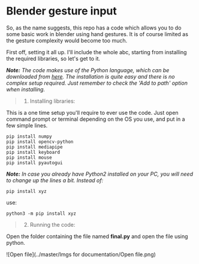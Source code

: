 # Blender gesture input

So, as the name suggests, this repo has a code which allows you to do some basic work in blender using hand gestures. It is of course limited as the gesture complexity would become too much.

First off, setting it all up. I'll include the whole abc, starting from installing the required libraries, so let's get to it.

***Note:** The code makes use of the Python language, which can be downloaded from [here](https://www.python.org/downloads/). The installation is quite easy and there is no complex setup required. Just remember to check the 'Add to path' option when installing.*

> 1. Installing libraries:

This is a one time setup you'll require to ever use the code. Just open command prompt or terminal depending on the OS you use, and put in a few simple lines.

```shell
pip install numpy
pip install opencv-python
pip install mediapipe
pip install keyboard
pip install mouse
pip install pyautogui
```

***Note:** In case you already have Python2 installed on your PC, you will need to change up the lines a bit. Instead of:*

```shell
pip install xyz
```

use:

```shell
python3 -m pip install xyz
```

> 2. Running the code:

Open the folder containing the file named **final.py** and open the file using python.

![Open file](../master/Imgs for documentation/Open file.png)
